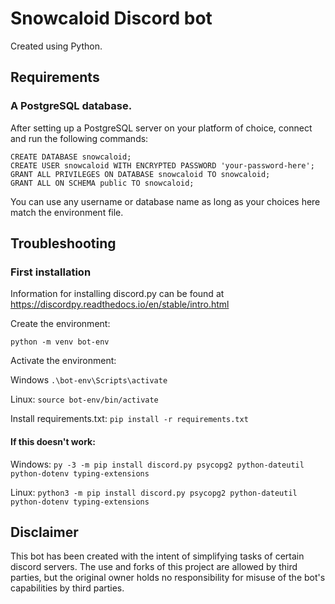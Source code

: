 # Snowcaloid Discord bot

Created using Python.

## Requirements

### A PostgreSQL database.

After setting up a PostgreSQL server on your platform of choice,
connect and run the following commands:

```postgresql
CREATE DATABASE snowcaloid;
CREATE USER snowcaloid WITH ENCRYPTED PASSWORD 'your-password-here';
GRANT ALL PRIVILEGES ON DATABASE snowcaloid TO snowcaloid;
GRANT ALL ON SCHEMA public TO snowcaloid;
```

You can use any username or database name as long as your
choices here match the environment file.

## Troubleshooting

### First installation

Information for installing discord.py can be found at <https://discordpy.readthedocs.io/en/stable/intro.html>

Create the environment:

`python -m venv bot-env`

Activate the environment:

Windows `.\bot-env\Scripts\activate`

Linux: `source bot-env/bin/activate`

Install requirements.txt: `pip install -r requirements.txt`

#### If this doesn't work:

Windows: `py -3 -m pip install discord.py psycopg2 python-dateutil python-dotenv typing-extensions`

Linux: `python3 -m pip install discord.py psycopg2 python-dateutil python-dotenv typing-extensions`

## Disclaimer

This bot has been created with the intent of simplifying tasks of certain discord servers. The use and forks of this project are allowed by third parties, but the original owner holds no responsibility for misuse of the bot's capabilities by third parties. 
